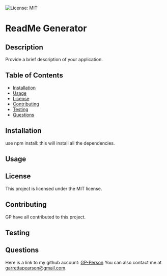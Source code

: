 
![License: MIT](https://img.shields.io/badge/License-MIT-yellow.svg)

# ReadMe Generator



## Description
Provide a brief description of your application.

## Table of Contents
- [Installation](#Installation)
- [Usage](#Usage)
- [License](#License)
- [Contributing](#Contributing)
- [Testing](#Testing)
- [Questions](#Questions)

## Installation
use npm install: this will install all the dependencies.

## Usage


## License
This project is licensed under the MIT license.

## Contributing
GP have all contributed to this project.

## Testing


## Questions
Here is a link to my github account: [GP-Person](https://github.com/GP-Person)
You can also contact me at garrettapearson@gmail.com.


